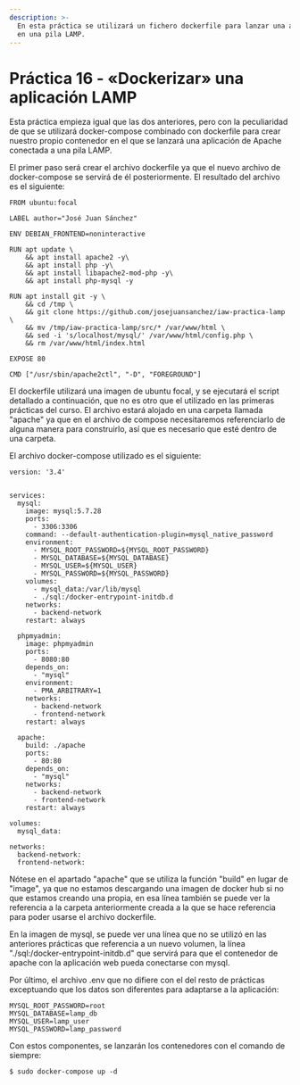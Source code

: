 ```yaml
---
description: >-
  En esta práctica se utilizará un fichero dockerfile para lanzar una aplicación
  en una pila LAMP.
---
```


# Práctica 16 - «Dockerizar» una aplicación LAMP

Esta práctica empieza igual que las dos anteriores, pero con la peculiaridad de que se utilizará docker-compose combinado con dockerfile para crear nuestro propio contenedor en el que se lanzará una aplicación de Apache conectada a una pila LAMP.

El primer paso será crear el archivo dockerfile ya que el nuevo archivo de docker-compose se servirá de él posteriormente. El resultado del archivo es el siguiente:

```text
FROM ubuntu:focal

LABEL author="José Juan Sánchez"

ENV DEBIAN_FRONTEND=noninteractive

RUN apt update \
    && apt install apache2 -y\
    && apt install php -y\
    && apt install libapache2-mod-php -y\
    && apt install php-mysql -y

RUN apt install git -y \
    && cd /tmp \
    && git clone https://github.com/josejuansanchez/iaw-practica-lamp \
    && mv /tmp/iaw-practica-lamp/src/* /var/www/html \
    && sed -i 's/localhost/mysql/' /var/www/html/config.php \
    && rm /var/www/html/index.html

EXPOSE 80

CMD ["/usr/sbin/apache2ctl", "-D", "FOREGROUND"]
```

El dockerfile utilizará una imagen de ubuntu focal, y se ejecutará el script detallado a continuación, que no es otro que el utilizado en las primeras prácticas del curso. El archivo estará alojado en una carpeta llamada "apache" ya que en el archivo de compose necesitaremos referenciarlo de alguna manera para construirlo, así que es necesario que esté dentro de una carpeta.

El archivo docker-compose utilizado es el siguiente:

```text
version: '3.4'


services:
  mysql:
    image: mysql:5.7.28
    ports: 
      - 3306:3306
    command: --default-authentication-plugin=mysql_native_password
    environment: 
      - MYSQL_ROOT_PASSWORD=${MYSQL_ROOT_PASSWORD}
      - MYSQL_DATABASE=${MYSQL_DATABASE}
      - MYSQL_USER=${MYSQL_USER}
      - MYSQL_PASSWORD=${MYSQL_PASSWORD}
    volumes: 
      - mysql_data:/var/lib/mysql
      - ./sql:/docker-entrypoint-initdb.d
    networks:
      - backend-network
    restart: always

  phpmyadmin:
    image: phpmyadmin
    ports:
      - 8080:80
    depends_on:
      - "mysql"
    environment: 
      - PMA_ARBITRARY=1
    networks:
      - backend-network
      - frontend-network
    restart: always

  apache:
    build: ./apache
    ports: 
      - 80:80
    depends_on:
      - "mysql"
    networks:
      - backend-network
      - frontend-network
    restart: always

volumes:
  mysql_data:

networks:
  backend-network:
  frontend-network:
```

Nótese en el apartado "apache" que se utiliza la función "build" en lugar de "image", ya que no estamos descargando una imagen de docker hub si no que estamos creando una propia, en esa línea también se puede ver la referencia a la carpeta anteriormente creada a la que se hace referencia para poder usarse el archivo dockerfile.

En la imagen de mysql, se puede ver una línea que no se utilizó en las anteriores prácticas que referencia a un nuevo volumen, la línea "./sql:/docker-entrypoint-initdb.d" que servirá para que el contenedor de apache con la aplicación web pueda conectarse con mysql.

Por último, el archivo .env que no difiere con el del resto de prácticas exceptuando que los datos son diferentes para adaptarse a la aplicación:

```text
MYSQL_ROOT_PASSWORD=root
MYSQL_DATABASE=lamp_db
MYSQL_USER=lamp_user
MYSQL_PASSWORD=lamp_password
```

Con estos componentes, se lanzarán los contenedores con el comando de siempre:

```text
$ sudo docker-compose up -d
```

